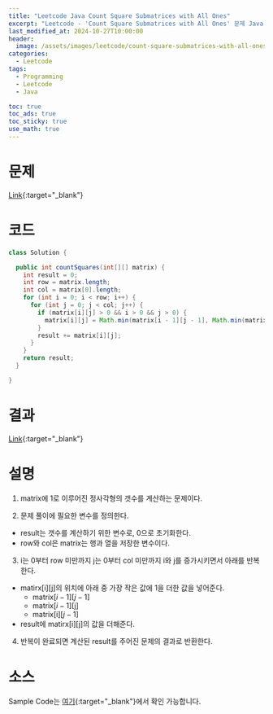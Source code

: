 ```yaml
---
title: "Leetcode Java Count Square Submatrices with All Ones"
excerpt: "Leetcode - 'Count Square Submatrices with All Ones' 문제 Java 풀이"
last_modified_at: 2024-10-27T10:00:00
header:
  image: /assets/images/leetcode/count-square-submatrices-with-all-ones.png
categories:
  - Leetcode
tags:
  - Programming
  - Leetcode
  - Java

toc: true
toc_ads: true
toc_sticky: true
use_math: true
---
```

# 문제
[Link](https://leetcode.com/problems/count-square-submatrices-with-all-ones/){:target="_blank"}

# 코드
```java
class Solution {

  public int countSquares(int[][] matrix) {
    int result = 0;
    int row = matrix.length;
    int col = matrix[0].length;
    for (int i = 0; i < row; i++) {
      for (int j = 0; j < col; j++) {
        if (matrix[i][j] > 0 && i > 0 && j > 0) {
          matrix[i][j] = Math.min(matrix[i - 1][j - 1], Math.min(matrix[i - 1][j], matrix[i][j - 1])) + 1;
        }
        result += matrix[i][j];
      }
    }
    return result;
  }

}
```

# 결과
[Link](https://leetcode.com/problems/count-square-submatrices-with-all-ones/submissions/1434725813/){:target="_blank"}

# 설명
1. matrix에 1로 이루어진 정사각형의 갯수를 계산하는 문제이다.

2. 문제 풀이에 필요한 변수를 정의한다.
- result는 갯수를 계산하기 위한 변수로, 0으로 초기화한다.
- row와 col은 matrix는 행과 열을 저장한 변수이다.

3. i는 0부터 row 미만까지 j는 0부터 col 미만까지 i와 j를 증가시키면서 아래를 반복한다.
- matirx[i][j]의 위치에 아래 중 가장 작은 값에 1을 더한 값을 넣어준다.
  - matrix[$i - 1$][$j - 1$]
  - matrix[$i - 1$][j]
  - matrix[i][$j - 1$]
- result에 matirx[i][j]의 값을 더해준다.

4. 반복이 완료되면 계산된 result를 주어진 문제의 결과로 반환한다.

# 소스
Sample Code는 [여기](https://github.com/GracefulSoul/leetcode/blob/master/src/main/java/gracefulsoul/problems/CountSquareSubmatricesWithAllOnes.java){:target="_blank"}에서 확인 가능합니다.
